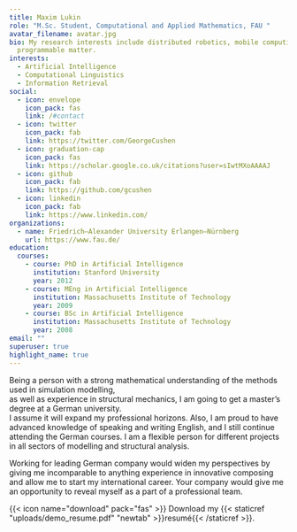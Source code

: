 ```yaml
---
title: Maxim Lukin
role: "M.Sc. Student, Computational and Applied Mathematics, FAU "
avatar_filename: avatar.jpg
bio: My research interests include distributed robotics, mobile computing and
  programmable matter.
interests:
  - Artificial Intelligence
  - Computational Linguistics
  - Information Retrieval
social:
  - icon: envelope
    icon_pack: fas
    link: /#contact
  - icon: twitter
    icon_pack: fab
    link: https://twitter.com/GeorgeCushen
  - icon: graduation-cap
    icon_pack: fas
    link: https://scholar.google.co.uk/citations?user=sIwtMXoAAAAJ
  - icon: github
    icon_pack: fab
    link: https://github.com/gcushen
  - icon: linkedin
    icon_pack: fab
    link: https://www.linkedin.com/
organizations:
  - name: Friedrich–Alexander University Erlangen–Nürnberg
    url: https://www.fau.de/
education:
  courses:
    - course: PhD in Artificial Intelligence
      institution: Stanford University
      year: 2012
    - course: MEng in Artificial Intelligence
      institution: Massachusetts Institute of Technology
      year: 2009
    - course: BSc in Artificial Intelligence
      institution: Massachusetts Institute of Technology
      year: 2008
email: ""
superuser: true
highlight_name: true
---
```

Being a person with a strong mathematical understanding of the methods used in simulation modelling,\
as well as experience in structural mechanics, I am going to get a master’s degree at a German university.\
I assume it will expand my professional horizons. Also, I am proud to have advanced knowledge of speaking and writing English, and I still continue attending the German courses. I am a flexible person for different projects in all sectors of modelling and structural analysis.

Working for leading German company would widen my perspectives by giving me incomparable to anything experience in innovative composing and allow me to start my international career. Your company would give me an opportunity to reveal myself as a part of a professional team.

{{< icon name="download" pack="fas" >}} Download my {{< staticref "uploads/demo_resume.pdf" "newtab" >}}resumé{{< /staticref >}}.
